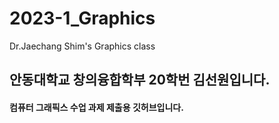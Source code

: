 # 2023-1_Graphics
Dr.Jaechang Shim's Graphics class

## 안동대학교 창의융합학부 20학번 김선원입니다.
#### 컴퓨터 그래픽스 수업 과제 제출용 깃허브입니다.
